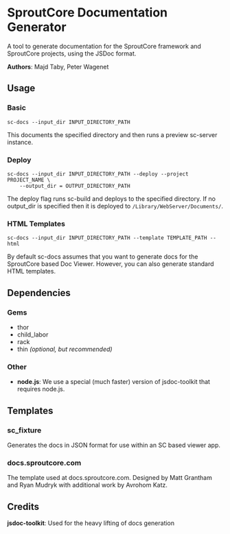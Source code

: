 SproutCore Documentation Generator
==================================

A tool to generate documentation for the SproutCore framework and SproutCore projects, using the JSDoc format.

**Authors**: Majd Taby, Peter Wagenet

Usage
-----

### Basic

    sc-docs --input_dir INPUT_DIRECTORY_PATH

This documents the specified directory and then runs a preview sc-server instance.

### Deploy

    sc-docs --input_dir INPUT_DIRECTORY_PATH --deploy --project PROJECT_NAME \
        --output_dir = OUTPUT_DIRECTORY_PATH

The deploy flag runs sc-build and deploys to the specified directory. If no output_dir is specified then it is deployed to `/Library/WebServer/Documents/`.

### HTML Templates

    sc-docs --input_dir INPUT_DIRECTORY_PATH --template TEMPLATE_PATH --html

By default sc-docs assumes that you want to generate docs for the SproutCore based Doc Viewer. However, you can also generate standard HTML templates.

Dependencies
------------

### Gems

* thor
* child_labor
* rack
* thin *(optional, but recommended)*

### Other

* **node.js**: We use a special (much faster) version of jsdoc-toolkit that requires node.js.

Templates
---------

### sc_fixture

Generates the docs in JSON format for use within an SC based viewer app.

### docs.sproutcore.com

The template used at docs.sproutcore.com. Designed by Matt Grantham and Ryan Mudryk with additional work by Avrohom Katz.

Credits
------

**jsdoc-toolkit**: Used for the heavy lifting of docs generation

